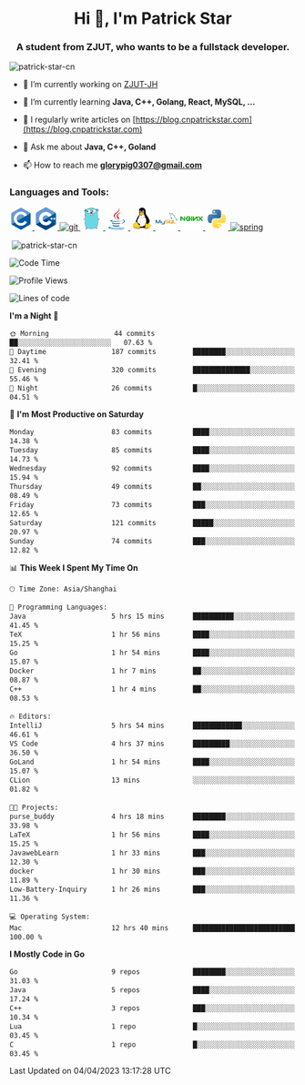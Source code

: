 <h1 align="center">Hi 👋, I'm Patrick Star</h1>
<h3 align="center">A student from ZJUT, who wants to be a fullstack developer.</h3>

<p align="left"> <img src="https://komarev.com/ghpvc/?username=patrick-star-cn&label=Profile%20views&color=0e75b6&style=flat" alt="patrick-star-cn" /> </p>

- 🔭 I’m currently working on [ZJUT-JH](https://github.com/zjutjh)

- 🌱 I’m currently learning **Java, C++, Golang, React, MySQL, ...**

- 📝 I regularly write articles on [https://blog.cnpatrickstar.com](https://blog.cnpatrickstar.com)

- 💬 Ask me about **Java, C++, Goland**

- 📫 How to reach me **glorypig0307@gmail.com**


<h3 align="left">Languages and Tools:</h3>
<p align="left"> 
  <a href="https://www.cprogramming.com/" target="_blank" rel="noreferrer"> 
    <img src="https://raw.githubusercontent.com/devicons/devicon/master/icons/c/c-original.svg" alt="c" width="40" height="40"/> 
  </a> 
  <a href="https://www.w3schools.com/cpp/" target="_blank" rel="noreferrer"> 
    <img src="https://raw.githubusercontent.com/devicons/devicon/master/icons/cplusplus/cplusplus-original.svg" alt="cplusplus" width="40" height="40"/> 
  </a> 
  <a href="https://git-scm.com/" target="_blank" rel="noreferrer"> 
    <img src="https://www.vectorlogo.zone/logos/git-scm/git-scm-icon.svg" alt="git" width="40" height="40"/> 
  </a> 
  <a href="https://golang.org" target="_blank" rel="noreferrer"> 
    <img src="https://raw.githubusercontent.com/devicons/devicon/master/icons/go/go-original.svg" alt="go" width="40" height="40"/> 
  </a> 
  <a href="https://www.java.com" target="_blank" rel="noreferrer"> 
    <img src="https://raw.githubusercontent.com/devicons/devicon/master/icons/java/java-original.svg" alt="java" width="40" height="40"/> 
  </a> 
  <a href="https://www.linux.org/" target="_blank" rel="noreferrer"> 
    <img src="https://raw.githubusercontent.com/devicons/devicon/master/icons/linux/linux-original.svg" alt="linux" width="40" height="40"/> 
  </a> 
  <a href="https://www.mysql.com/" target="_blank" rel="noreferrer"> 
    <img src="https://raw.githubusercontent.com/devicons/devicon/master/icons/mysql/mysql-original-wordmark.svg" alt="mysql" width="40" height="40"/> 
  </a> 
  <a href="https://www.nginx.com" target="_blank" rel="noreferrer"> 
    <img src="https://raw.githubusercontent.com/devicons/devicon/master/icons/nginx/nginx-original.svg" alt="nginx" width="40" height="40"/> 
  </a> 
  <a href="https://www.python.org" target="_blank" rel="noreferrer"> 
    <img src="https://raw.githubusercontent.com/devicons/devicon/master/icons/python/python-original.svg" alt="python" width="40" height="40"/> 
  </a> 
  <a href="https://spring.io/" target="_blank" rel="noreferrer"> 
    <img src="https://www.vectorlogo.zone/logos/springio/springio-icon.svg" alt="spring" width="40" height="40"/> 
  </a>
</p>

<p>&nbsp;<img align="center" src="https://github-readme-stats.vercel.app/api?username=patrick-star-cn&show_icons=true&locale=en" alt="patrick-star-cn" /></p>

<!--START_SECTION:waka-->
![Code Time](http://img.shields.io/badge/Code%20Time-179%20hrs%206%20mins-blue)

![Profile Views](http://img.shields.io/badge/Profile%20Views-1-blue)

![Lines of code](https://img.shields.io/badge/From%20Hello%20World%20I%27ve%20Written-5.8%20million%20lines%20of%20code-blue)

**I'm a Night 🦉** 

```text
🌞 Morning                44 commits          ██░░░░░░░░░░░░░░░░░░░░░░░   07.63 % 
🌆 Daytime                187 commits         ████████░░░░░░░░░░░░░░░░░   32.41 % 
🌃 Evening                320 commits         ██████████████░░░░░░░░░░░   55.46 % 
🌙 Night                  26 commits          █░░░░░░░░░░░░░░░░░░░░░░░░   04.51 % 
```
📅 **I'm Most Productive on Saturday** 

```text
Monday                   83 commits          ████░░░░░░░░░░░░░░░░░░░░░   14.38 % 
Tuesday                  85 commits          ████░░░░░░░░░░░░░░░░░░░░░   14.73 % 
Wednesday                92 commits          ████░░░░░░░░░░░░░░░░░░░░░   15.94 % 
Thursday                 49 commits          ██░░░░░░░░░░░░░░░░░░░░░░░   08.49 % 
Friday                   73 commits          ███░░░░░░░░░░░░░░░░░░░░░░   12.65 % 
Saturday                 121 commits         █████░░░░░░░░░░░░░░░░░░░░   20.97 % 
Sunday                   74 commits          ███░░░░░░░░░░░░░░░░░░░░░░   12.82 % 
```


📊 **This Week I Spent My Time On** 

```text
🕑︎ Time Zone: Asia/Shanghai

💬 Programming Languages: 
Java                     5 hrs 15 mins       ██████████░░░░░░░░░░░░░░░   41.45 % 
TeX                      1 hr 56 mins        ████░░░░░░░░░░░░░░░░░░░░░   15.25 % 
Go                       1 hr 54 mins        ████░░░░░░░░░░░░░░░░░░░░░   15.07 % 
Docker                   1 hr 7 mins         ██░░░░░░░░░░░░░░░░░░░░░░░   08.87 % 
C++                      1 hr 4 mins         ██░░░░░░░░░░░░░░░░░░░░░░░   08.53 % 

🔥 Editors: 
IntelliJ                 5 hrs 54 mins       ████████████░░░░░░░░░░░░░   46.61 % 
VS Code                  4 hrs 37 mins       █████████░░░░░░░░░░░░░░░░   36.50 % 
GoLand                   1 hr 54 mins        ████░░░░░░░░░░░░░░░░░░░░░   15.07 % 
CLion                    13 mins             ░░░░░░░░░░░░░░░░░░░░░░░░░   01.82 % 

🐱‍💻 Projects: 
purse_buddy              4 hrs 18 mins       ████████░░░░░░░░░░░░░░░░░   33.98 % 
LaTeX                    1 hr 56 mins        ████░░░░░░░░░░░░░░░░░░░░░   15.25 % 
JavawebLearn             1 hr 33 mins        ███░░░░░░░░░░░░░░░░░░░░░░   12.30 % 
docker                   1 hr 30 mins        ███░░░░░░░░░░░░░░░░░░░░░░   11.89 % 
Low-Battery-Inquiry      1 hr 26 mins        ███░░░░░░░░░░░░░░░░░░░░░░   11.36 % 

💻 Operating System: 
Mac                      12 hrs 40 mins      █████████████████████████   100.00 % 
```

**I Mostly Code in Go** 

```text
Go                       9 repos             ████████░░░░░░░░░░░░░░░░░   31.03 % 
Java                     5 repos             ████░░░░░░░░░░░░░░░░░░░░░   17.24 % 
C++                      3 repos             ███░░░░░░░░░░░░░░░░░░░░░░   10.34 % 
Lua                      1 repo              █░░░░░░░░░░░░░░░░░░░░░░░░   03.45 % 
C                        1 repo              █░░░░░░░░░░░░░░░░░░░░░░░░   03.45 % 
```




 Last Updated on 04/04/2023 13:17:28 UTC
<!--END_SECTION:waka-->